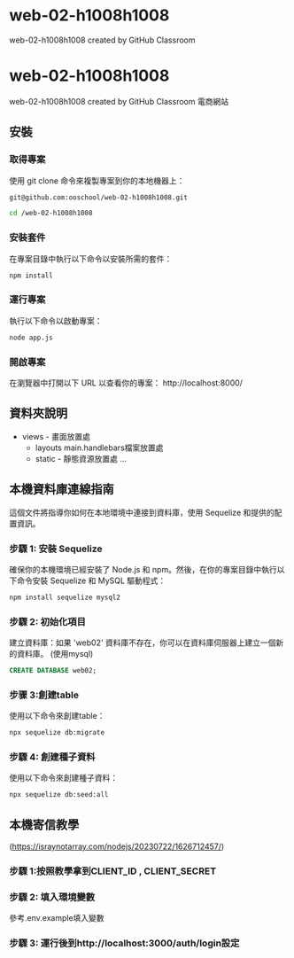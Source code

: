 # web-02-h1008h1008
web-02-h1008h1008 created by GitHub Classroom
# web-02-h1008h1008
web-02-h1008h1008 created by GitHub Classroom
電商網站
## 安裝
### 取得專案
使用 git clone 命令來複製專案到你的本地機器上：
```bash
git@github.com:ooschool/web-02-h1008h1008.git
```

```bash
cd /web-02-h1008h1008
```


### 安裝套件
在專案目錄中執行以下命令以安裝所需的套件：
```bash
npm install
```


### 運行專案
執行以下命令以啟動專案：      
```bash
node app.js
```


### 開啟專案
在瀏覽器中打開以下 URL 以查看你的專案：
http://localhost:8000/


## 資料夾說明

- views - 畫面放置處
  - layouts main.handlebars檔案放置處
  - static - 靜態資源放置處
...

## 本機資料庫連線指南

這個文件將指導你如何在本地環境中連接到資料庫，使用 Sequelize 和提供的配置資訊。

### 步驟 1: 安裝 Sequelize
確保你的本機環境已經安裝了 Node.js 和 npm。然後，在你的專案目錄中執行以下命令安裝 Sequelize 和 MySQL 驅動程式：
```bash
npm install sequelize mysql2
```

### 步驟 2: 初始化項目
建立資料庫：如果 'web02' 資料庫不存在，你可以在資料庫伺服器上建立一個新的資料庫。
(使用mysql)
```sql
CREATE DATABASE web02;
```
### 步骤 3:創建table
使用以下命令來創建table：
```bash
npx sequelize db:migrate
```

### 步驟 4: 創建種子資料
使用以下命令來創建種子資料：
```bash
npx sequelize db:seed:all
```
## 本機寄信教學
(<https://israynotarray.com/nodejs/20230722/1626712457/>)
### 步驟 1:按照教學拿到CLIENT_ID , CLIENT_SECRET 
### 步驟 2: 填入環境變數
參考.env.example填入變數
### 步驟 3: 運行後到http://localhost:3000/auth/login設定

